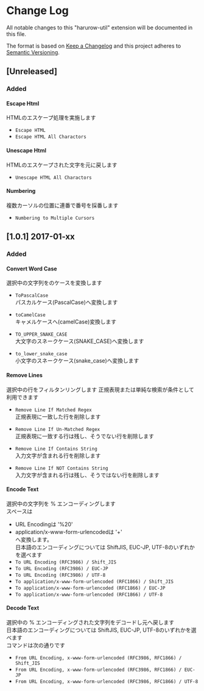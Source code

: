 # Change Log
All notable changes to this "harurow-util" extension will be documented in this file.

The format is based on [Keep a Changelog](http://keepachangelog.com/) 
and this project adheres to [Semantic Versioning](http://semver.org/).

## [Unreleased]
### Added
#### Escape Html
HTMLのエスケープ処理を実施します
- `Escape HTML`
- `Escape HTML All Charactors`

#### Unescape Html
HTMLのエスケープされた文字を元に戻します
- `Unescape HTML All Charactors`

#### Numbering
複数カーソルの位置に連番で番号を採番します
- `Numbering to Multiple Cursors`

## [1.0.1] 2017-01-xx

### Added
#### Convert Word Case
選択中の文字列をのケースを変換します

- `ToPascalCase`  
    パスカルケース(PascalCase)へ変換します

- `toCamelCase`  
    キャメルケースへ(camelCase)変換します

- `TO_UPPER_SNAKE_CASE`  
    大文字のスネークケース(SNAKE_CASE)へ変換します

- `to_lower_snake_case`  
    小文字のスネークケース(snake_case)へ変換します

#### Remove Lines
選択中の行をフィルタンリングします
正規表現または単純な検索が条件として利用できます

- `Remove Line If Matched Regex`  
    正規表現に一致した行を削除します

- `Remove Line If Un-Matched Regex`  
    正規表現に一致する行は残し、そうでない行を削除します

- `Remove Line If Contains String`  
    入力文字が含まれる行を削除します

- `Remove Line If NOT Contains String`  
    入力文字が含まれる行は残し、そうではない行を削除します

#### Encode Text
選択中の文字列を % エンコーディングします  
スペースは
- URL Encodingは '%20'
- application/x-www-form-urlencodedは '+'  
へ変換します。  
日本語のエンコーディングについては ShiftJIS, EUC-JP, UTF-8のいずれかを選べます
- `To URL Encoding (RFC3986) / Shift_JIS`
- `To URL Encoding (RFC3986) / EUC-JP`
- `To URL Encoding (RFC3986) / UTF-8`
- `To application/x-www-form-urlencoded (RFC1866) / Shift_JIS`
- `To application/x-www-form-urlencoded (RFC1866) / EUC-JP`
- `To application/x-www-form-urlencoded (RFC1866) / UTF-8`  

#### Decode Text
選択中の % エンコーディングされた文字列をデコードし元へ戻します  
日本語のエンコーディングについては ShiftJIS, EUC-JP, UTF-8のいずれかを選べます  
コマンドは次の通りです
- `From URL Encoding, x-www-form-urlencoded (RFC3986, RFC1866) / Shift_JIS`
- `From URL Encoding, x-www-form-urlencoded (RFC3986, RFC1866) / EUC-JP`
- `From URL Encoding, x-www-form-urlencoded (RFC3986, RFC1866) / UTF-8`
